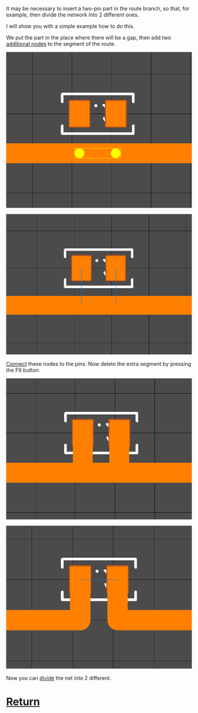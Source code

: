 It may be necessary to insert a two-pin part in the route branch, so that, for example, then divide the network into 2 different ones.

I will show you with a simple example how to do this. 

We put the part in the place where there will be a gap, then add two [additional nodes]() to the segment of the route. 

![](pictures/edit_tr9_1.png)

![](pictures/edit_tr9_2.png)

[Connect]() these nodes to the pins. Now delete the extra segment by pressing the F9 button.

![](pictures/edit_tr9_3.png)

![](pictures/edit_tr9_4.png)

Now you can [divide]() the net into 2 different.

# [Return](How_to.md)
